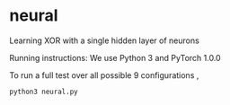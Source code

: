 # neural

Learning XOR with a single hidden layer of neurons 

Running instructions: 
We use Python 3 and PyTorch 1.0.0

To run a full test over all possible 9 configurations , 

``` python3 neural.py   ```
